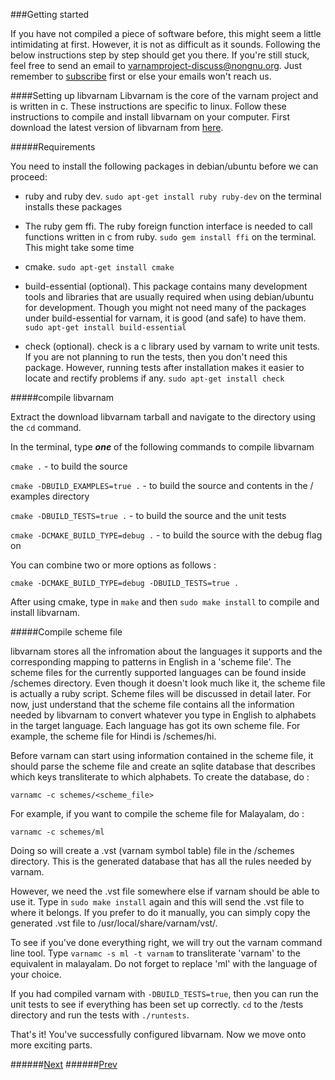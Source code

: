###Getting started

If you have not compiled a piece of software before, this might seem a little intimidating at first. However, it is not as difficult as it sounds. Following the below instructions step by step should get you there. If you're still stuck, feel free to send an email to varnamproject-discuss@nongnu.org. Just remember to [subscribe](https://lists.nongnu.org/mailman/listinfo/varnamproject-discuss) first or else your emails won't reach us.

####Setting up libvarnam
Libvarnam is the core of the varnam project and is written in c. These instructions are specific to linux. Follow these instructions to compile and install libvarnam on your computer. First download the latest version of libvarnam from [here](http://download.savannah.gnu.org/releases/varnamproject/libvarnam/source/).

#####Requirements 

You need to install the following packages in debian/ubuntu before we can proceed:

+ ruby and ruby dev. `sudo apt-get install ruby ruby-dev` on the terminal installs these packages

+ The ruby gem ffi. The ruby foreign function interface is needed to call functions written in c from ruby. `sudo gem install ffi` on the terminal. This might take some time

+ cmake. `sudo apt-get install cmake`

+ build-essential (optional). This package contains many development tools and libraries that are usually required when using debian/ubuntu for development. Though you might not need many of the packages under build-essential for varnam, it is good (and safe) to have them. `sudo apt-get install build-essential`

+ check (optional). check is a c library used by varnam to write unit tests. If you are not planning to run the tests, then you don't need this package. However, running tests after installation makes it easier to locate and rectify problems if any. `sudo apt-get install check`

#####compile libvarnam

Extract the download libvarnam tarball and navigate to the directory using the `cd` command.

In the terminal, type **_one_** of the following commands to compile libvarnam

`cmake .` - to build the source

`cmake -DBUILD_EXAMPLES=true .` - to build the source and contents in the /
examples directory

`cmake -DBUILD_TESTS=true .` - to build the source and the unit tests

`cmake -DCMAKE_BUILD_TYPE=debug .` - to build the source with the debug flag on

You can combine two or more options as follows :

`cmake -DCMAKE_BUILD_TYPE=debug -DBUILD_TESTS=true .`

After using cmake, type in `make` and then `sudo make install` to compile and install libvarnam.

#####Compile scheme file

libvarnam stores all the infromation about the languages it supports and the corresponding mapping to patterns in English in a 'scheme file'. The scheme files for the currently supported languages can be found inside /schemes directory.
Even though it doesn't look much like it, the scheme file is actually a ruby script. Scheme files will be discussed in detail later. For now, just understand that the scheme file contains all the information needed by libvarnam to convert whatever you type in English to alphabets in the target language. Each language has got its own scheme file. For example, the scheme file for Hindi is /schemes/hi.

Before varnam can start using information contained in the scheme file, it should parse the scheme file and create an sqlite database that describes which keys transliterate to which alphabets. To create the database, do :

`varnamc -c schemes/<scheme_file>`

For example, if you want to compile the scheme file for Malayalam, do :

`varnamc -c schemes/ml`

Doing so will create a .vst (varnam symbol table) file in the /schemes directory. This is the generated database that has all the rules needed by varnam. 

However, we need the .vst file somewhere else if varnam should be able to use it. Type in `sudo make install` again and this will send the .vst file to where it belongs. If you prefer to do it manually, you can simply copy the generated .vst file to /usr/local/share/varnam/vst/.

To see if you've done everything right, we will try out the varnam command line tool. Type `varnamc -s ml -t varnam` to transliterate 'varnam' to the equivalent in malayalam. Do not forget to replace 'ml' with the language of your choice.

If you had compiled varnam with `-DBUILD_TESTS=true`, then you can run the unit tests to see if everything has been set up correctly. `cd` to the /tests directory and run the tests with `./runtests`.

That's it! You've successfully configured libvarnam. Now we move onto more exciting parts.

######[Next][input tools]
######[Prev][front page]

[input tools]: guide_input_tools.md
[front page]: guide_front.md